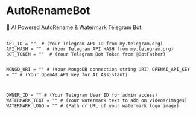 # AutoRenameBot
🤖 AI Powered AutoRename &amp; Watermark Telegram Bot.

<code>
API_ID = ""  # (Your Telegram API ID from my.telegram.org)
API_HASH = ""  # (Your Telegram API HASH from my.telegram.org)
BOT_TOKEN = ""  # (Your Telegram Bot Token from @BotFather)

MONGO_URI = ""  # (Your MongoDB connection string URI)
OPENAI_API_KEY = ""  # (Your OpenAI API key for AI Assistant)

OWNER_ID = ""  # (Your Telegram User ID for admin access)
WATERMARK_TEXT = ""  # (Your watermark text to add on videos/images)
WATERMARK_LOGO = ""  # (Path or URL of your watermark logo image)
</code>
